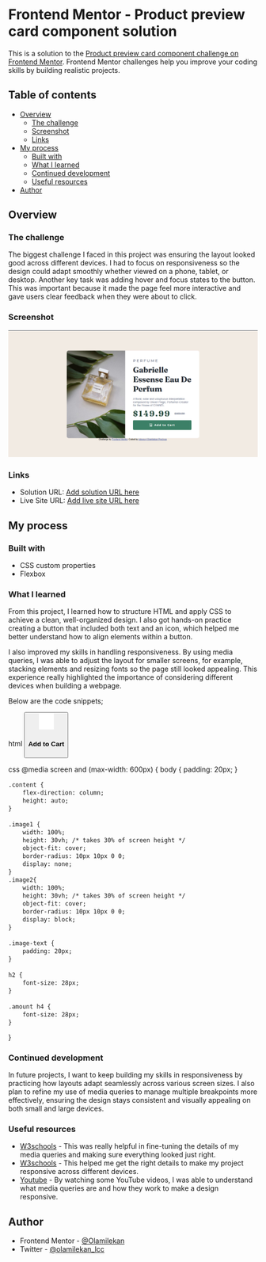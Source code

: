 # Frontend Mentor - Product preview card component solution

This is a solution to the [Product preview card component challenge on Frontend Mentor](https://www.frontendmentor.io/challenges/product-preview-card-component-GO7UmttRfa). Frontend Mentor challenges help you improve your coding skills by building realistic projects. 

## Table of contents

- [Overview](#overview)
  - [The challenge](#the-challenge)
  - [Screenshot](#screenshot)
  - [Links](#links)
- [My process](#my-process)
  - [Built with](#built-with)
  - [What I learned](#what-i-learned)
  - [Continued development](#continued-development)
  - [Useful resources](#useful-resources)
- [Author](#author)

## Overview

### The challenge
The biggest challenge I faced in this project was ensuring the layout looked good across different devices. I had to focus on responsiveness so the design could adapt smoothly whether viewed on a phone, tablet, or desktop.
Another key task was adding hover and focus states to the button. This was important because it made the page feel more interactive and gave users clear feedback when they were about to click.

### Screenshot
![](./Screenshot.png)

### Links
- Solution URL: [Add solution URL here](https://your-solution-url.com)
- Live Site URL: [Add live site URL here](https://your-live-site-url.com)

## My process

### Built with
- CSS custom properties
- Flexbox

### What I learned
From this project, I learned how to structure HTML and apply CSS to achieve a clean, well-organized design. I also got hands-on practice creating a button that included both text and an icon, which helped me better understand how to align elements within a button.

I also improved my skills in handling responsiveness. By using media queries, I was able to adjust the layout for smaller screens, for example, stacking elements and resizing fonts so the page still looked appealing. This experience really highlighted the importance of considering different devices when building a webpage.

Below are the code snippets;

html
      <button>
          <img src="./images/icon-cart.svg" alt="cart" />
          <h4>Add to Cart</h4>
        </button>

css
@media screen and (max-width: 600px) {
    body {
        padding: 20px;
    }

    .content {
        flex-direction: column;
        height: auto;
    }

    .image1 {
        width: 100%;
        height: 30vh; /* takes 30% of screen height */
        object-fit: cover;
        border-radius: 10px 10px 0 0;
        display: none;
    }
    .image2{
        width: 100%;
        height: 30vh; /* takes 30% of screen height */
        object-fit: cover;
        border-radius: 10px 10px 0 0;
        display: block;
    }

    .image-text {
        padding: 20px;
    }

    h2 {
        font-size: 28px;
    }

    .amount h4 {
        font-size: 28px;
    }
}


### Continued development
In future projects, I want to keep building my skills in responsiveness by practicing how layouts adapt seamlessly across various screen sizes. I also plan to refine my use of media queries to manage multiple breakpoints more effectively, ensuring the design stays consistent and visually appealing on both small and large devices.


### Useful resources
- [W3schools](https://www.w3schools.com/css/css3_mediaqueries.asp) - This was really helpful in fine-tuning the details of my media queries and making sure everything looked just right.
- [W3schools](https://www.w3schools.com/css/css_rwd_intro.asp) - This helped me get the right details to make my project responsive across different devices.
- [Youtube](https://www.youtube.com/watch?v=n9yI6fjkrfE&t=10s) - By watching some YouTube videos, I was able to understand what media queries are and how they work to make a design responsive.

## Author
- Frontend Mentor - [@Olamilekan](https://www.frontendmentor.io/profile/OlamilekanAdewuyi)
- Twitter - [@olamilekan_lcc](https://x.com/Olamilekan_lcc?t=bqsjVbUEQQjksZTp4RRb_Q&s=09)
